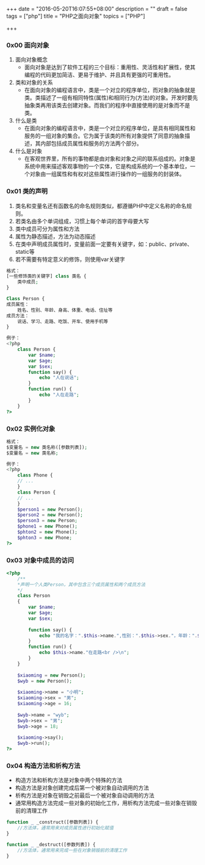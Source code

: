 +++
date = "2016-05-20T16:07:55+08:00"
description = ""
draft = false
tags = ["php"]
title = "PHP之面向对象"
topics = ["PHP"]

+++

### 0x00 面向对象
1. 面向对象概念
	* 面向对象是达到了软件工程的三个目标：重用性、灵活性和扩展性，使其编程的代码更加简洁、更易于维护、并且具有更强的可重用性。
2. 类和对象的关系
	* 在面向对象的编程语言中，类是一个对立的程序单位，而对象的抽象就是类。类描述了一组有相同特性(属性)和相同行为(方法)的对象。开发时要先抽象类再用该类去创建对象。而我们的程序中直接使用的是对象而不是类。
3. 什么是类
	* 在面向对象的编程语言中，类是一个对立的程序单位，是具有相同属性和服务的一组对象的集合。它为属于该类的所有对象提供了同意的抽象描述，其内部包括成员属性和服务的方法两个部分。
4. 什么是对象
	* 在客观世界里，所有的事物都是由对象和对象之间的联系组成的。对象是系统中用来描述客观事物的一个实体，它是构成系统的一个基本单位，一个对象由一组属性和有权对这些属性进行操作的一组服务的封装体。

### 0x01 类的声明
1. 类名和变量名还有函数名的命名规则类似，都遵循PHP中定义名称的命名规则。
2. 若类名由多个单词组成，习惯上每个单词的首字母要大写
3. 类中成员可分为属性和方法
4. 属性为静态描述，方法为动态描述
5. 在类中声明成员属性时，变量前面一定要有关键字，如：public、private、static等
6. 若不需要有特定意义的修饰，则使用var关键字

```php
格式：
[一些修饰类的关键字] class 类名 {
    类中成员;
}

Class Person {
成员属性：
    姓名、性别、年龄、身高、体重、电话、住址等
成员方法：
    说话、学习、走路、吃饭、开车、使用手机等
}

例子：
<?php
    class Person {
        var $name;
        var $age;
        var $sex;
        function say() {
            echo "人在说话";
        }
        function run() {
            echo "人在走路";
        }
    }
?>
```

### 0x02 实例化对象
```php
格式：
$变量名 = new 类名称([参数列表]);
$变量名 = new 类名称;

例子：
<?php
    class Phone {
    // ...
    }
    class Person {
    // ...
    }
    $person1 = new Person();
    $person2 = new Person();
    $person3 = new Person;
    $phone1 = new Phone();
    $phton2 = new Phone();
    $phton3 = new Phone;
?>
```

### 0x03 对象中成员的访问
```php
<?php
	/**
    *声明一个人类Person，其中包含三个成员属性和两个成员方法
    */
    class Person
    {
    	var $name;
        var $age;
        var $sex;
        
        function say() {
        	echo "我的名字：".$this->name.",性别：".$this->sex."，年龄：".$this->age."。<br />\n";
        }
        function run() {
        	echo $this->name."在走路<br />\n";
        }
    }
    
    $xiaoming = new Person();
    $wyb = new Person();
    
    $xiaoming->name = "小明";
    $xiaoming->sex = "男";
    $xiaoming->age = 16;
    
    $wyb->name = "wyb";
    $wyb->sex = "男";
    $wyb->age = 18;
    
    $xiaoming->say();
    $wyb->run();
?>
```

### 0x04 构造方法和析构方法
* 构造方法和析构方法是对象中两个特殊的方法
* 构造方法是对象创建完成后第一个被对象自动调用的方法
* 析构方法是对象在销毁之前最后一个被对象自动调用的方法
* 通常用构造方法完成一些对象的初始化工作，用析构方法完成一些对象在销毁前的清理工作

```php
function _ _construct([参数列表]) {
	//方法体，通常用来对成员属性进行初始化赋值
}

function _ _destruct([参数列表]) {
	//方法体，通常用来完成一些在对象销毁前的清理工作
}
```
